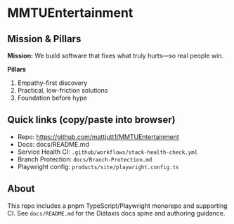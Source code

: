 # MMTUEntertainment 

## Mission & Pillars
**Mission:** We build software that fixes what truly hurts—so real people win.

**Pillars**
1) Empathy-first discovery
2) Practical, low-friction solutions
3) Foundation before hype


## Quick links (copy/paste into browser)
- Repo: https://github.com/mattjutt1/MMTUEntertainment
- Docs: docs/README.md
- Service Health CI: `.github/workflows/stack-health-check.yml`
- Branch Protection: `docs/Branch-Protection.md`
- Playwright config: `products/site/playwright.config.ts`

## About
This repo includes a pnpm TypeScript/Playwright monorepo and supporting CI. See `docs/README.md` for the Diátaxis docs spine and authoring guidance.

